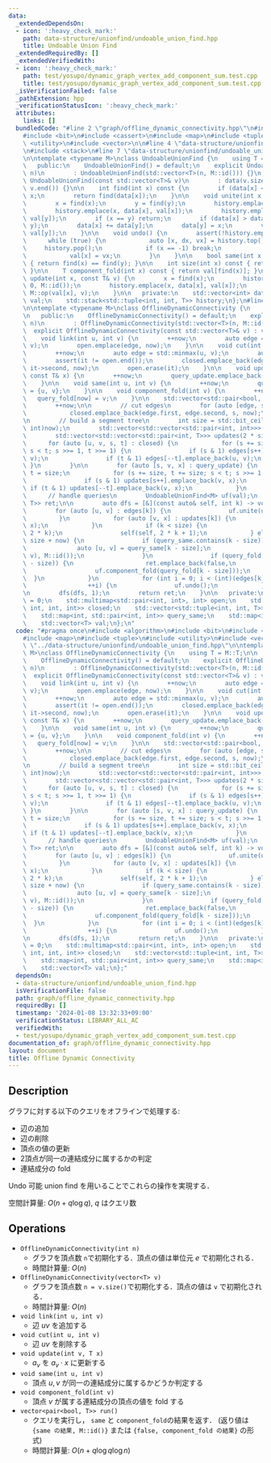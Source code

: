 ```yaml
---
data:
  _extendedDependsOn:
  - icon: ':heavy_check_mark:'
    path: data-structure/unionfind/undoable_union_find.hpp
    title: Undoable Union Find
  _extendedRequiredBy: []
  _extendedVerifiedWith:
  - icon: ':heavy_check_mark:'
    path: test/yosupo/dynamic_graph_vertex_add_component_sum.test.cpp
    title: test/yosupo/dynamic_graph_vertex_add_component_sum.test.cpp
  _isVerificationFailed: false
  _pathExtension: hpp
  _verificationStatusIcon: ':heavy_check_mark:'
  attributes:
    links: []
  bundledCode: "#line 2 \"graph/offline_dynamic_connectivity.hpp\"\n#include <algorithm>\n\
    #include <bit>\n#include <cassert>\n#include <map>\n#include <tuple>\n#include\
    \ <utility>\n#include <vector>\n\n#line 4 \"data-structure/unionfind/undoable_union_find.hpp\"\
    \n#include <stack>\n#line 7 \"data-structure/unionfind/undoable_union_find.hpp\"\
    \n\ntemplate <typename M>\nclass UndoableUnionFind {\n    using T = M::T;\n\n\
    \   public:\n    UndoableUnionFind() = default;\n    explicit UndoableUnionFind(int\
    \ n)\n        : UndoableUnionFind(std::vector<T>(n, M::id())) {}\n    explicit\
    \ UndoableUnionFind(const std::vector<T>& v)\n        : data(v.size(), -1), val(v.begin(),\
    \ v.end()) {}\n\n    int find(int x) const {\n        if (data[x] < 0) return\
    \ x;\n        return find(data[x]);\n    }\n\n    void unite(int x, int y) {\n\
    \        x = find(x);\n        y = find(y);\n        history.emplace(-1, 0, M::id());\n\
    \        history.emplace(x, data[x], val[x]);\n        history.emplace(y, data[y],\
    \ val[y]);\n        if (x == y) return;\n        if (data[x] > data[y]) std::swap(x,\
    \ y);\n        data[x] += data[y];\n        data[y] = x;\n        val[x] = M::op(val[x],\
    \ val[y]);\n    }\n\n    void undo() {\n        assert(!history.empty());\n  \
    \      while (true) {\n            auto [x, dx, vx] = history.top();\n       \
    \     history.pop();\n            if (x == -1) break;\n            data[x] = dx;\n\
    \            val[x] = vx;\n        }\n    }\n\n    bool same(int x, int y) const\
    \ { return find(x) == find(y); }\n\n    int size(int x) const { return -data[find(x)];\
    \ }\n\n    T component_fold(int x) const { return val[find(x)]; }\n\n    void\
    \ update(int x, const T& v) {\n        x = find(x);\n        history.emplace(-1,\
    \ 0, M::id());\n        history.emplace(x, data[x], val[x]);\n        val[x] =\
    \ M::op(val[x], v);\n    }\n\n   private:\n    std::vector<int> data;\n    std::vector<T>\
    \ val;\n    std::stack<std::tuple<int, int, T>> history;\n};\n#line 11 \"graph/offline_dynamic_connectivity.hpp\"\
    \n\ntemplate <typename M>\nclass OfflineDynamicConnectivity {\n    using T = M::T;\n\
    \n   public:\n    OfflineDynamicConnectivity() = default;\n    explicit OfflineDynamicConnectivity(int\
    \ n)\n        : OfflineDynamicConnectivity(std::vector<T>(n, M::id())) {}\n  \
    \  explicit OfflineDynamicConnectivity(const std::vector<T>& v) : val(v) {}\n\n\
    \    void link(int u, int v) {\n        ++now;\n        auto edge = std::minmax(u,\
    \ v);\n        open.emplace(edge, now);\n    }\n\n    void cut(int u, int v) {\n\
    \        ++now;\n        auto edge = std::minmax(u, v);\n        auto it = open.find(edge);\n\
    \        assert(it != open.end());\n        closed.emplace_back(edge.first, edge.second,\
    \ it->second, now);\n        open.erase(it);\n    }\n\n    void update(int v,\
    \ const T& x) {\n        ++now;\n        query_update.emplace_back(now, v, x);\n\
    \    }\n\n    void same(int u, int v) {\n        ++now;\n        query_same[now]\
    \ = {u, v};\n    }\n\n    void component_fold(int v) {\n        ++now;\n     \
    \   query_fold[now] = v;\n    }\n\n    std::vector<std::pair<bool, T>> run() {\n\
    \        ++now;\n\n        // cut edges\n        for (auto [edge, s] : open) {\n\
    \            closed.emplace_back(edge.first, edge.second, s, now);\n        }\n\
    \n        // build a segment tree\n        int size = std::bit_ceil((unsigned\
    \ int)now);\n        std::vector<std::vector<std::pair<int, int>>> edges(2 * size);\n\
    \        std::vector<std::vector<std::pair<int, T>>> updates(2 * size);\n\n  \
    \      for (auto [u, v, s, t] : closed) {\n            for (s += size, t += size;\
    \ s < t; s >>= 1, t >>= 1) {\n                if (s & 1) edges[s++].emplace_back(u,\
    \ v);\n                if (t & 1) edges[--t].emplace_back(u, v);\n           \
    \ }\n        }\n\n        for (auto [s, v, x] : query_update) {\n            int\
    \ t = size;\n            for (s += size, t += size; s < t; s >>= 1, t >>= 1) {\n\
    \                if (s & 1) updates[s++].emplace_back(v, x);\n               \
    \ if (t & 1) updates[--t].emplace_back(v, x);\n            }\n        }\n\n  \
    \      // handle queries\n        UndoableUnionFind<M> uf(val);\n        std::vector<std::pair<bool,\
    \ T>> ret;\n\n        auto dfs = [&](const auto& self, int k) -> void {\n    \
    \        for (auto [u, v] : edges[k]) {\n                uf.unite(u, v);\n   \
    \         }\n            for (auto [v, x] : updates[k]) {\n                uf.update(v,\
    \ x);\n            }\n            if (k < size) {\n                self(self,\
    \ 2 * k);\n                self(self, 2 * k + 1);\n            } else if (k <\
    \ size + now) {\n                if (query_same.contains(k - size)) {\n      \
    \              auto [u, v] = query_same[k - size];\n                    ret.emplace_back(uf.same(u,\
    \ v), M::id());\n                }\n                if (query_fold.contains(k\
    \ - size)) {\n                    ret.emplace_back(false,\n                  \
    \                   uf.component_fold(query_fold[k - size]));\n              \
    \  }\n            }\n            for (int i = 0; i < (int)(edges[k].size() + updates[k].size());\n\
    \                 ++i) {\n                uf.undo();\n            }\n        };\n\
    \n        dfs(dfs, 1);\n        return ret;\n    }\n\n   private:\n    int now\
    \ = 0;\n    std::multimap<std::pair<int, int>, int> open;\n    std::vector<std::tuple<int,\
    \ int, int, int>> closed;\n    std::vector<std::tuple<int, int, T>> query_update;\n\
    \    std::map<int, std::pair<int, int>> query_same;\n    std::map<int, int> query_fold;\n\
    \    std::vector<T> val;\n};\n"
  code: "#pragma once\n#include <algorithm>\n#include <bit>\n#include <cassert>\n\
    #include <map>\n#include <tuple>\n#include <utility>\n#include <vector>\n\n#include\
    \ \"../data-structure/unionfind/undoable_union_find.hpp\"\n\ntemplate <typename\
    \ M>\nclass OfflineDynamicConnectivity {\n    using T = M::T;\n\n   public:\n\
    \    OfflineDynamicConnectivity() = default;\n    explicit OfflineDynamicConnectivity(int\
    \ n)\n        : OfflineDynamicConnectivity(std::vector<T>(n, M::id())) {}\n  \
    \  explicit OfflineDynamicConnectivity(const std::vector<T>& v) : val(v) {}\n\n\
    \    void link(int u, int v) {\n        ++now;\n        auto edge = std::minmax(u,\
    \ v);\n        open.emplace(edge, now);\n    }\n\n    void cut(int u, int v) {\n\
    \        ++now;\n        auto edge = std::minmax(u, v);\n        auto it = open.find(edge);\n\
    \        assert(it != open.end());\n        closed.emplace_back(edge.first, edge.second,\
    \ it->second, now);\n        open.erase(it);\n    }\n\n    void update(int v,\
    \ const T& x) {\n        ++now;\n        query_update.emplace_back(now, v, x);\n\
    \    }\n\n    void same(int u, int v) {\n        ++now;\n        query_same[now]\
    \ = {u, v};\n    }\n\n    void component_fold(int v) {\n        ++now;\n     \
    \   query_fold[now] = v;\n    }\n\n    std::vector<std::pair<bool, T>> run() {\n\
    \        ++now;\n\n        // cut edges\n        for (auto [edge, s] : open) {\n\
    \            closed.emplace_back(edge.first, edge.second, s, now);\n        }\n\
    \n        // build a segment tree\n        int size = std::bit_ceil((unsigned\
    \ int)now);\n        std::vector<std::vector<std::pair<int, int>>> edges(2 * size);\n\
    \        std::vector<std::vector<std::pair<int, T>>> updates(2 * size);\n\n  \
    \      for (auto [u, v, s, t] : closed) {\n            for (s += size, t += size;\
    \ s < t; s >>= 1, t >>= 1) {\n                if (s & 1) edges[s++].emplace_back(u,\
    \ v);\n                if (t & 1) edges[--t].emplace_back(u, v);\n           \
    \ }\n        }\n\n        for (auto [s, v, x] : query_update) {\n            int\
    \ t = size;\n            for (s += size, t += size; s < t; s >>= 1, t >>= 1) {\n\
    \                if (s & 1) updates[s++].emplace_back(v, x);\n               \
    \ if (t & 1) updates[--t].emplace_back(v, x);\n            }\n        }\n\n  \
    \      // handle queries\n        UndoableUnionFind<M> uf(val);\n        std::vector<std::pair<bool,\
    \ T>> ret;\n\n        auto dfs = [&](const auto& self, int k) -> void {\n    \
    \        for (auto [u, v] : edges[k]) {\n                uf.unite(u, v);\n   \
    \         }\n            for (auto [v, x] : updates[k]) {\n                uf.update(v,\
    \ x);\n            }\n            if (k < size) {\n                self(self,\
    \ 2 * k);\n                self(self, 2 * k + 1);\n            } else if (k <\
    \ size + now) {\n                if (query_same.contains(k - size)) {\n      \
    \              auto [u, v] = query_same[k - size];\n                    ret.emplace_back(uf.same(u,\
    \ v), M::id());\n                }\n                if (query_fold.contains(k\
    \ - size)) {\n                    ret.emplace_back(false,\n                  \
    \                   uf.component_fold(query_fold[k - size]));\n              \
    \  }\n            }\n            for (int i = 0; i < (int)(edges[k].size() + updates[k].size());\n\
    \                 ++i) {\n                uf.undo();\n            }\n        };\n\
    \n        dfs(dfs, 1);\n        return ret;\n    }\n\n   private:\n    int now\
    \ = 0;\n    std::multimap<std::pair<int, int>, int> open;\n    std::vector<std::tuple<int,\
    \ int, int, int>> closed;\n    std::vector<std::tuple<int, int, T>> query_update;\n\
    \    std::map<int, std::pair<int, int>> query_same;\n    std::map<int, int> query_fold;\n\
    \    std::vector<T> val;\n};"
  dependsOn:
  - data-structure/unionfind/undoable_union_find.hpp
  isVerificationFile: false
  path: graph/offline_dynamic_connectivity.hpp
  requiredBy: []
  timestamp: '2024-01-08 13:32:33+09:00'
  verificationStatus: LIBRARY_ALL_AC
  verifiedWith:
  - test/yosupo/dynamic_graph_vertex_add_component_sum.test.cpp
documentation_of: graph/offline_dynamic_connectivity.hpp
layout: document
title: Offline Dynamic Connectivity
---
```


## Description

グラフに対する以下のクエリをオフラインで処理する:
- 辺の追加
- 辺の削除
- 頂点の値の更新
- 2頂点が同一の連結成分に属するかの判定
- 連結成分の fold

Undo 可能 union find を用いることでこれらの操作を実現する．

空間計算量: $O(n + q\log q)$, $q$ はクエリ数

## Operations

- `OfflineDynamicConnectivity(int n)`
    - グラフを頂点数 `n`で初期化する．頂点の値は単位元 $e$ で初期化される．
    - 時間計算量: $O(n)$
- `OfflineDynamicConnectivity(vector<T> v)`
    - グラフを頂点数 `n = v.size()`で初期化する．頂点の値は `v` で初期化される．
    - 時間計算量: $O(n)$
- `void link(int u, int v)`
    - 辺 $uv$ を追加する
- `void cut(int u, int v)`
    - 辺 $uv$ を削除する
- `void update(int v, T x)`
    - $a_v$ を $a_v \cdot x$ に更新する
- `void same(int u, int v)`
    - 頂点 $u,v$ が同一の連結成分に属するかどうか判定する
- `void component_fold(int v)`
    - 頂点 $v$ が属する連結成分の頂点の値を fold する
- `vector<pair<bool, T>> run()`
    - クエリを実行し， `same` と `component_fold`の結果を返す． (返り値は `{same の結果, M::id()}` または `{false, component_fold の結果}` の形式)
    - 時間計算量: $O(n + q\log q\log n)$